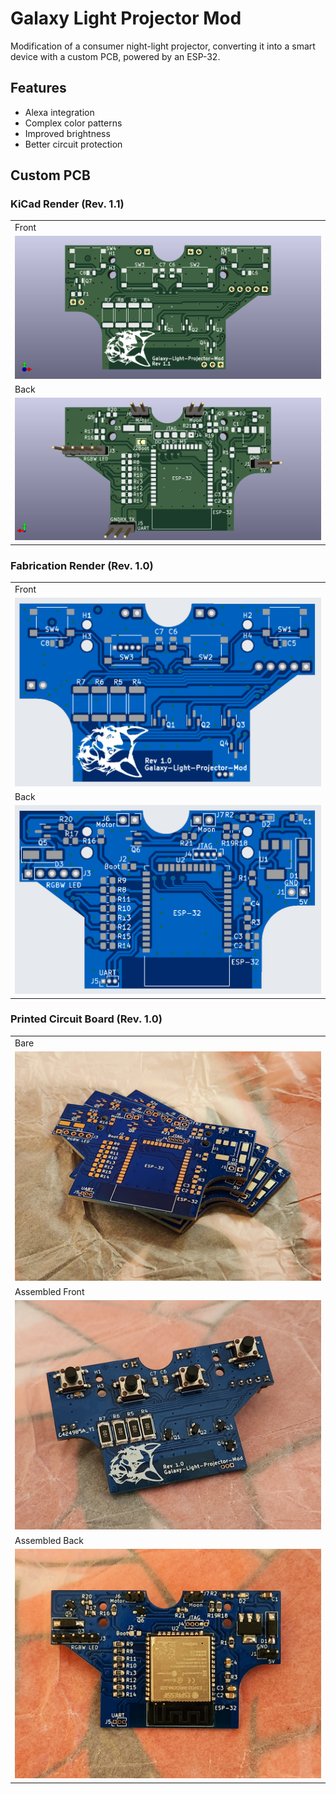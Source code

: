 # Galaxy Light Projector Mod
Modification of a consumer night-light projector, converting it into a smart device with a custom PCB, powered by an ESP-32.

## Features
- Alexa integration
- Complex color patterns
- Improved brightness
- Better circuit protection

## Custom PCB

### KiCad Render (Rev. 1.1)
<table>
  <tr>
    <td>Front</td>
  </tr>
    <td><img src="PCB/Examples/Front.png"></td>
  </tr>
  <tr>
    <td>Back</td>
  </tr>
  <tr>
    <td><img src="PCB/Examples/Back.png"></td>
 </table>

 ### Fabrication Render (Rev. 1.0)
  <table>
    <tr>
      <td>Front</td>
    </tr>
      <td><img src="PCB/Examples/FabFront.png"></td>
    </tr>
    <tr>
      <td>Back</td>
    </tr>
    <tr>
      <td><img src="PCB/Examples/FabBack.png"></td>
    </table>

### Printed Circuit Board (Rev. 1.0)
<table>
  <tr>
    <td>Bare</td>
  </tr>
    <td><img src="PCB/Examples/PCB_Stack.jpg"></td>
  <tr>
    <td>Assembled Front</td>
  </tr>
    <td><img src="PCB/Examples/PCBFront.jpg"></td>
  </tr>
  <tr>
    <td>Assembled Back</td>
  </tr>
  <tr>
    <td><img src="PCB/Examples/PCBBack.jpg"></td>
 </table>